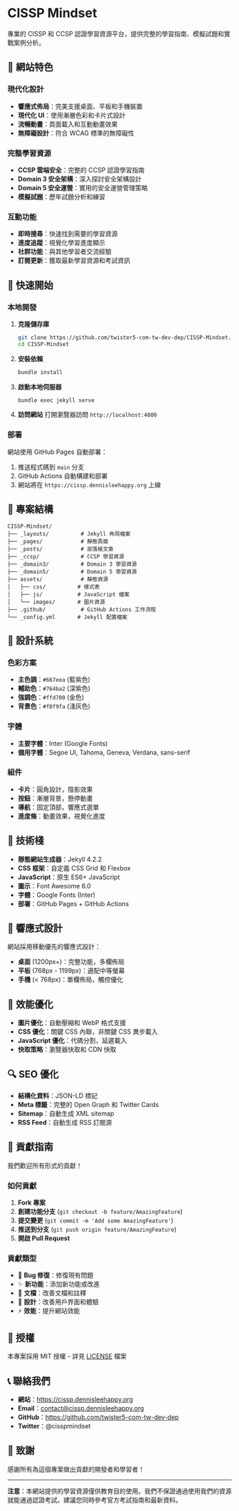 # CISSP Mindset

專業的 CISSP 和 CCSP 認證學習資源平台，提供完整的學習指南、模擬試題和實戰案例分析。

## 🌟 網站特色

### 現代化設計

- **響應式佈局**：完美支援桌面、平板和手機裝置
- **現代化 UI**：使用漸層色彩和卡片式設計
- **流暢動畫**：頁面載入和互動動畫效果
- **無障礙設計**：符合 WCAG 標準的無障礙性

### 完整學習資源

- **CCSP 雲端安全**：完整的 CCSP 認證學習指南
- **Domain 3 安全架構**：深入探討安全架構設計
- **Domain 5 安全運營**：實用的安全運營管理策略
- **模擬試題**：歷年試題分析和練習

### 互動功能

- **即時搜尋**：快速找到需要的學習資源
- **進度追蹤**：視覺化學習進度顯示
- **社群功能**：與其他學習者交流經驗
- **訂閱更新**：獲取最新學習資源和考試資訊

## 🚀 快速開始

### 本地開發

1. **克隆儲存庫**

   ```bash
   git clone https://github.com/twister5-com-tw-dev-dep/CISSP-Mindset.git
   cd CISSP-Mindset
   ```

2. **安裝依賴**

   ```bash
   bundle install
   ```

3. **啟動本地伺服器**

   ```bash
   bundle exec jekyll serve
   ```

4. **訪問網站**
   打開瀏覽器訪問 `http://localhost:4000`

### 部署

網站使用 GitHub Pages 自動部署：

1. 推送程式碼到 `main` 分支
2. GitHub Actions 自動構建和部署
3. 網站將在 `https://cissp.dennisleehappy.org` 上線

## 📁 專案結構

```
CISSP-Mindset/
├── _layouts/          # Jekyll 佈局檔案
├── _pages/            # 靜態頁面
├── _posts/            # 部落格文章
├── _ccsp/             # CCSP 學習資源
├── _domain3/          # Domain 3 學習資源
├── _domain5/          # Domain 5 學習資源
├── assets/            # 靜態資源
│   ├── css/          # 樣式表
│   ├── js/           # JavaScript 檔案
│   └── images/       # 圖片資源
├── .github/           # GitHub Actions 工作流程
└── _config.yml       # Jekyll 配置檔案
```

## 🎨 設計系統

### 色彩方案

- **主色調**：`#667eea` (藍紫色)
- **輔助色**：`#764ba2` (深紫色)
- **強調色**：`#ffd700` (金色)
- **背景色**：`#f8f9fa` (淺灰色)

### 字體

- **主要字體**：Inter (Google Fonts)
- **備用字體**：Segoe UI, Tahoma, Geneva, Verdana, sans-serif

### 組件

- **卡片**：圓角設計，陰影效果
- **按鈕**：漸層背景，懸停動畫
- **導航**：固定頂部，響應式選單
- **進度條**：動畫效果，視覺化進度

## 🔧 技術棧

- **靜態網站生成器**：Jekyll 4.2.2
- **CSS 框架**：自定義 CSS Grid 和 Flexbox
- **JavaScript**：原生 ES6+ JavaScript
- **圖示**：Font Awesome 6.0
- **字體**：Google Fonts (Inter)
- **部署**：GitHub Pages + GitHub Actions

## 📱 響應式設計

網站採用移動優先的響應式設計：

- **桌面** (1200px+)：完整功能，多欄佈局
- **平板** (768px - 1199px)：適配中等螢幕
- **手機** (< 768px)：單欄佈局，觸控優化

## 🚀 效能優化

- **圖片優化**：自動壓縮和 WebP 格式支援
- **CSS 優化**：關鍵 CSS 內聯，非關鍵 CSS 異步載入
- **JavaScript 優化**：代碼分割，延遲載入
- **快取策略**：瀏覽器快取和 CDN 快取

## 🔍 SEO 優化

- **結構化資料**：JSON-LD 標記
- **Meta 標籤**：完整的 Open Graph 和 Twitter Cards
- **Sitemap**：自動生成 XML sitemap
- **RSS Feed**：自動生成 RSS 訂閱源

## 🤝 貢獻指南

我們歡迎所有形式的貢獻！

### 如何貢獻

1. **Fork 專案**
2. **創建功能分支** (`git checkout -b feature/AmazingFeature`)
3. **提交變更** (`git commit -m 'Add some AmazingFeature'`)
4. **推送到分支** (`git push origin feature/AmazingFeature`)
5. **開啟 Pull Request**

### 貢獻類型

- 🐛 **Bug 修復**：修復現有問題
- ✨ **新功能**：添加新功能或改進
- 📝 **文檔**：改善文檔和註釋
- 🎨 **設計**：改善用戶界面和體驗
- ⚡ **效能**：提升網站效能

## 📄 授權

本專案採用 MIT 授權 - 詳見 [LICENSE](LICENSE) 檔案

## 📞 聯絡我們

- **網站**：https://cissp.dennisleehappy.org
- **Email**：contact@cissp.dennisleehappy.org
- **GitHub**：https://github.com/twister5-com-tw-dev-dep
- **Twitter**：@cisspmindset

## 🙏 致謝

感謝所有為這個專案做出貢獻的開發者和學習者！

---

**注意**：本網站提供的學習資源僅供教育目的使用。我們不保證通過使用我們的資源就能通過認證考試。建議您同時參考官方考試指南和最新資料。
